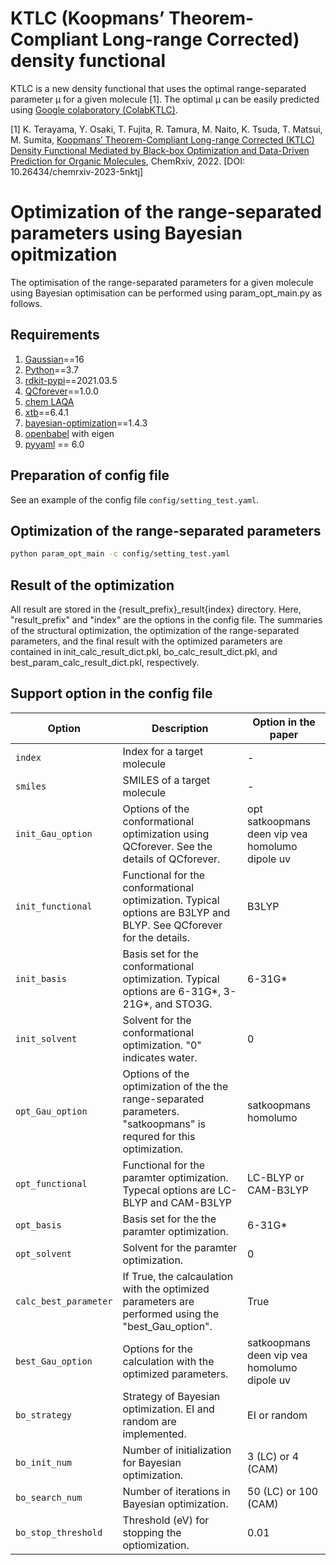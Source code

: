 # KTLC (Koopmans’ Theorem-Compliant Long-range Corrected) density functional

KTLC is a new density functional that uses the optimal range-separated parameter μ for a given molecule [1]. The optimal μ can be easily predicted using [Google colaboratory (ColabKTLC)](https://colab.research.google.com/github/molecule-generator-collection/KTLC/blob/main/ColabKTLC.ipynb). 

[1] K. Terayama, Y. Osaki, T. Fujita, R. Tamura, M. Naito, K. Tsuda, T. Matsui, M. Sumita, [Koopmans’ Theorem-Compliant Long-range Corrected (KTLC) Density Functional Mediated by Black-box Optimization and Data-Driven Prediction for Organic Molecules](https://doi.org/10.26434/chemrxiv-2023-5nktj), ChemRxiv, 2022. [DOI: 10.26434/chemrxiv-2023-5nktj]

# Optimization of the range-separated parameters using Bayesian opitmization

The optimisation of the range-separated parameters for a given molecule using Bayesian optimisation can be performed using param_opt_main.py as follows.

## Requirements

1. [Gaussian](https://gaussian.com)==16
2. [Python](https://www.anaconda.com/download/)==3.7
3. [rdkit-pypi](https://anaconda.org/rdkit/rdkit)==2021.03.5
4. [QCforever](https://github.com/molecule-generator-collection/QCforever)==1.0.0
5. [chem LAQA](https://github.com/inter-info-lab/chem_laqa)
6. [xtb](https://github.com/grimme-lab/xtb)==6.4.1
7. [bayesian-optimization](https://github.com/bayesian-optimization/BayesianOptimization)==1.4.3
8. [openbabel](https://github.com/openbabel/openbabel) with eigen
9. [pyyaml](https://github.com/yaml/pyyaml) == 6.0

##  Preparation of config file

See an example of the config file `config/setting_test.yaml`. 

## Optimization of the range-separated parameters

```bash
python param_opt_main -c config/setting_test.yaml
```

## Result of the optimization

All result are stored in the \{result_prefix\}\_result\{index\} directory. Here, "result_prefix" and "index" are the options in the config file. 
The summaries of the structural optimization, the optimization of the range-separated parameters, and the final result with the optimized parameters are contained in init_calc_result_dict.pkl, bo_calc_result_dict.pkl, and best_param_calc_result_dict.pkl, respectively. 


## Support option in the config file

|Option|Description|Option in the paper| 
|---|---|---|
|`index`|Index for a target molecule|-|
|`smiles`|SMILES of a target molecule|-|
|`init_Gau_option`|Options of the conformational optimization using QCforever. See the details of QCforever.|opt satkoopmans deen vip vea homolumo dipole uv|
|`init_functional`|Functional for the conformational optimization. Typical options are B3LYP and BLYP. See QCforever for the details.|B3LYP|
|`init_basis`|Basis set for the conformational optimization. Typical options are 6-31G*, 3-21G*, and STO3G.|6-31G*|
|`init_solvent`|Solvent for the conformational optimization. "0" indicates water.|0|
|`opt_Gau_option`|Options of the optimization of the the range-separated parameters. "satkoopmans" is requred for this optimization.|satkoopmans homolumo|
|`opt_functional`|Functional for the paramter optimization. Typecal options are LC-BLYP and CAM-B3LYP|LC-BLYP or CAM-B3LYP|
|`opt_basis`|Basis set for the the paramter optimization. |6-31G*|
|`opt_solvent`|Solvent for the paramter optimization.|0|
|`calc_best_parameter`|If True, the calcaulation with the optimized parameters are performed using the "best_Gau_option".|True|
|`best_Gau_option`|Options for the calculation with the optimized parameters.|satkoopmans deen vip vea homolumo dipole uv|
|`bo_strategy`|Strategy of Bayesian optimization. EI and random are implemented.|EI or random|
|`bo_init_num`|Number of initialization for Bayesian optimization.|3 (LC) or 4 (CAM)|
|`bo_search_num`|Number of iterations in Bayesian optimization.|50 (LC) or 100 (CAM)|
|`bo_stop_threshold`|Threshold (eV) for stopping the optiomization. |0.01|

